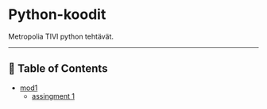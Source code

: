# Python-koodit

Metropolia TIVI python tehtävät.

---

## 📖 Table of Contents

- [mod1](./mod1/)
  - [assingment 1](./mod1/01_hei_maailma.py)
